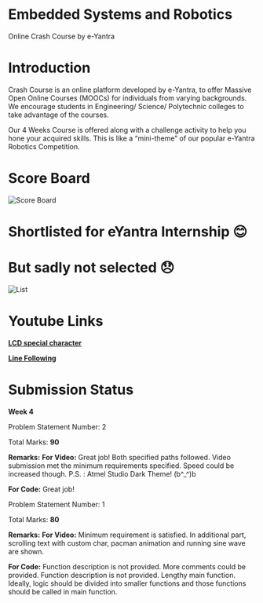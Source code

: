 # Embedded Systems and Robotics
Online Crash Course by e-Yantra

# Introduction
Crash Course is an online platform developed by e-Yantra, to offer Massive Open Online Courses (MOOCs) for individuals from varying backgrounds. We encourage students in Engineering/ Science/ Polytechnic colleges to take advantage of the courses.

Our 4 Weeks Course is offered along with a challenge activity to help you hone your acquired skills. This is like a “mini-theme” of our popular e-Yantra Robotics Competition.

# Score Board
![Score Board](https://github.com/koteshkoti/e-Yantra_MOOC/blob/master/MOOC_resources/Score%20Board.png)


# Shortlisted for eYantra Internship :blush:
# But sadly not selected :disappointed:
![List](https://github.com/koteshkoti/e-Yantra_MOOC/blob/master/MOOC_resources/Shortlisted%20list%20stage1.png)


# Youtube Links
[**LCD special character**](https://www.youtube.com/watch?v=B5XCF5c6mSU&feature=youtu.be)

[**Line Following**](https://www.youtube.com/watch?v=sdMJ580zUXo&feature=youtu.be)


# Submission Status

**Week 4**

Problem Statement Number: 2

Total Marks: **90**

**Remarks:**
**For Video:**
Great job! Both specified paths followed. Video submission met the minimum requirements specified. Speed could be increased though. P.S. : Atmel Studio Dark Theme! (b^_^)b

**For Code:**
Great job!


Problem Statement Number: 1


Total Marks: **80**

**Remarks:** 
**For Video:**
Minimum requirement is satisfied. In additional part, scrolling text with custom char, pacman animation and running sine wave are shown.

**For Code:**
Function description is not provided. More comments could be provided. Function description is not provided. Lengthy main function. Ideally, logic should be divided into smaller functions and those functions should be called in main function.
 
